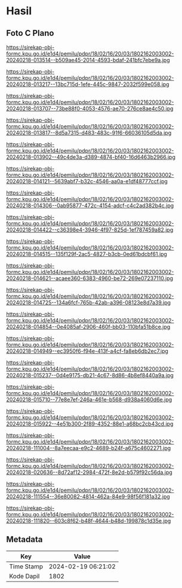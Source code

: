 # Hasil

## Foto C Plano

https://sirekap-obj-formc.kpu.go.id/e1d4/pemilu/pdpr/18/02/16/20/03/1802162003002-20240218-013514--b509ae45-2014-4593-bdaf-241bfc7ebe9a.jpg

https://sirekap-obj-formc.kpu.go.id/e1d4/pemilu/pdpr/18/02/16/20/03/1802162003002-20240218-013217--13bc715d-1efe-445c-9847-2032f599e058.jpg

https://sirekap-obj-formc.kpu.go.id/e1d4/pemilu/pdpr/18/02/16/20/03/1802162003002-20240218-013707--73be88f0-4053-4576-ae70-276ce8ae4c50.jpg

https://sirekap-obj-formc.kpu.go.id/e1d4/pemilu/pdpr/18/02/16/20/03/1802162003002-20240218-013817--8d5a7315-d483-483c-91f6-66036105d5da.jpg

https://sirekap-obj-formc.kpu.go.id/e1d4/pemilu/pdpr/18/02/16/20/03/1802162003002-20240218-013902--49c4de3a-d389-4874-bf40-16d6463b2966.jpg

https://sirekap-obj-formc.kpu.go.id/e1d4/pemilu/pdpr/18/02/16/20/03/1802162003002-20240218-014121--5639abf7-b32c-4546-aa0a-e1df48777ccf.jpg

https://sirekap-obj-formc.kpu.go.id/e1d4/pemilu/pdpr/18/02/16/20/03/1802162003002-20240218-014306--0ab95877-472c-4154-adcf-c4c2ad382b4c.jpg

https://sirekap-obj-formc.kpu.go.id/e1d4/pemilu/pdpr/18/02/16/20/03/1802162003002-20240218-014422--c36398e4-3946-4f97-825d-1ef787459a82.jpg

https://sirekap-obj-formc.kpu.go.id/e1d4/pemilu/pdpr/18/02/16/20/03/1802162003002-20240218-014515--135f129f-2ac5-4827-b3cb-0ed61bdcbf61.jpg

https://sirekap-obj-formc.kpu.go.id/e1d4/pemilu/pdpr/18/02/16/20/03/1802162003002-20240218-014621--acaee360-6383-4960-be72-269e07237110.jpg

https://sirekap-obj-formc.kpu.go.id/e1d4/pemilu/pdpr/18/02/16/20/03/1802162003002-20240218-014725--134a6fcf-765b-42ab-a396-08123e8d7a39.jpg

https://sirekap-obj-formc.kpu.go.id/e1d4/pemilu/pdpr/18/02/16/20/03/1802162003002-20240218-014854--0e4085af-2906-460f-bb03-110bfa51b8ce.jpg

https://sirekap-obj-formc.kpu.go.id/e1d4/pemilu/pdpr/18/02/16/20/03/1802162003002-20240218-014949--ec3950f6-f94e-413f-a4cf-fa8eb6db2ec7.jpg

https://sirekap-obj-formc.kpu.go.id/e1d4/pemilu/pdpr/18/02/16/20/03/1802162003002-20240218-015237--0d4e9175-db21-4c67-8d86-4b8ef8440a9a.jpg

https://sirekap-obj-formc.kpu.go.id/e1d4/pemilu/pdpr/18/02/16/20/03/1802162003002-20240218-015710--77e8e7ef-246a-461e-b568-d938a4060d6e.jpg

https://sirekap-obj-formc.kpu.go.id/e1d4/pemilu/pdpr/18/02/16/20/03/1802162003002-20240218-015922--4e51b300-2f89-4352-88e1-a68bc2cb43cd.jpg

https://sirekap-obj-formc.kpu.go.id/e1d4/pemilu/pdpr/18/02/16/20/03/1802162003002-20240218-111004--8a7eecaa-e9c2-4689-b24f-a675c4602271.jpg

https://sirekap-obj-formc.kpu.go.id/e1d4/pemilu/pdpr/18/02/16/20/03/1802162003002-20240218-020636--8d72af12-2984-472f-8e2d-b579f92c56da.jpg

https://sirekap-obj-formc.kpu.go.id/e1d4/pemilu/pdpr/18/02/16/20/03/1802162003002-20240218-111554--36e80082-4814-462a-84e9-98f56f181a32.jpg

https://sirekap-obj-formc.kpu.go.id/e1d4/pemilu/pdpr/18/02/16/20/03/1802162003002-20240218-111820--603c8f62-b48f-4644-b48d-199878c1d35e.jpg


## Metadata

| Key        | Value               |
| ---------- | ------------------- |
| Time Stamp | 2024-02-19 06:21:02 |
| Kode Dapil | 1802                |



